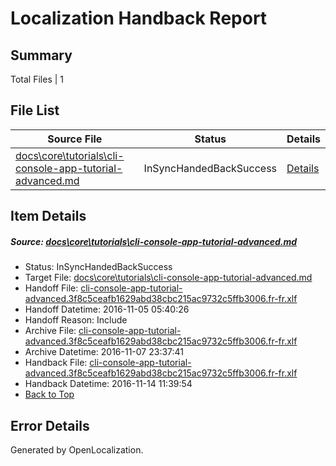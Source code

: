 # <a name='report-top'></a> Localization Handback Report

## Summary
 Total Files | 1

## File List
 Source File | Status | Details 
 ----------- | ------ | ------- 
 [docs\core\tutorials\cli-console-app-tutorial-advanced.md](https://github.com/dotnet/docs/blob/15c55a87beb64f265a164db918c7721c7690fadf/docs/core/tutorials/cli-console-app-tutorial-advanced.md) | InSyncHandedBackSuccess | [Details](#62c70ffdd25af909f110b3173231d436060ba38372)

## Item Details
##### <a name='62c70ffdd25af909f110b3173231d436060ba38372'></a> Source: [docs\core\tutorials\cli-console-app-tutorial-advanced.md](https://github.com/dotnet/docs/blob/15c55a87beb64f265a164db918c7721c7690fadf/docs/core/tutorials/cli-console-app-tutorial-advanced.md)
* Status: InSyncHandedBackSuccess
* Target File: [docs\core\tutorials\cli-console-app-tutorial-advanced.md](https://github.com/dotnet/docs.fr-fr/blob/78116dec4008de11179a9824510bb7e79234fc41/docs/core/tutorials/cli-console-app-tutorial-advanced.md)
* Handoff File: [cli-console-app-tutorial-advanced.3f8c5ceafb1629abd38cbc215ac9732c5ffb3006.fr-fr.xlf](https://github.com/dotnet/docs.handoff/blob/a3a757e5fa4798cfd951d22e9d98a561c5b3ab31/ol-handoff/dotnet/docs.fr-fr/master/ht-p1/cli-console-app-tutorial-advanced.3f8c5ceafb1629abd38cbc215ac9732c5ffb3006.fr-fr.xlf)
* Handoff Datetime: 2016-11-05 05:40:26
* Handoff Reason: Include
* Archive File: [cli-console-app-tutorial-advanced.3f8c5ceafb1629abd38cbc215ac9732c5ffb3006.fr-fr.xlf](https://github.com/dotnet/docs.handoff/blob/9fda82569c180347de441b02135668c33e28681f/ol-archive/dotnet/docs.fr-fr/master/ht-p1/cli-console-app-tutorial-advanced.3f8c5ceafb1629abd38cbc215ac9732c5ffb3006.fr-fr.xlf)
* Archive Datetime: 2016-11-07 23:37:41
* Handback File: [cli-console-app-tutorial-advanced.3f8c5ceafb1629abd38cbc215ac9732c5ffb3006.fr-fr.xlf](https://github.com/dotnet/docs.handback/blob/acd66334ac292a9644c7dcfce7c0f340670814d7/ol-handback/dotnet/docs.fr-fr/master/ht-p1/cli-console-app-tutorial-advanced.3f8c5ceafb1629abd38cbc215ac9732c5ffb3006.fr-fr.xlf)
* Handback Datetime: 2016-11-14 11:39:54
* [Back to Top](#report-top)


## Error Details

Generated by OpenLocalization.
